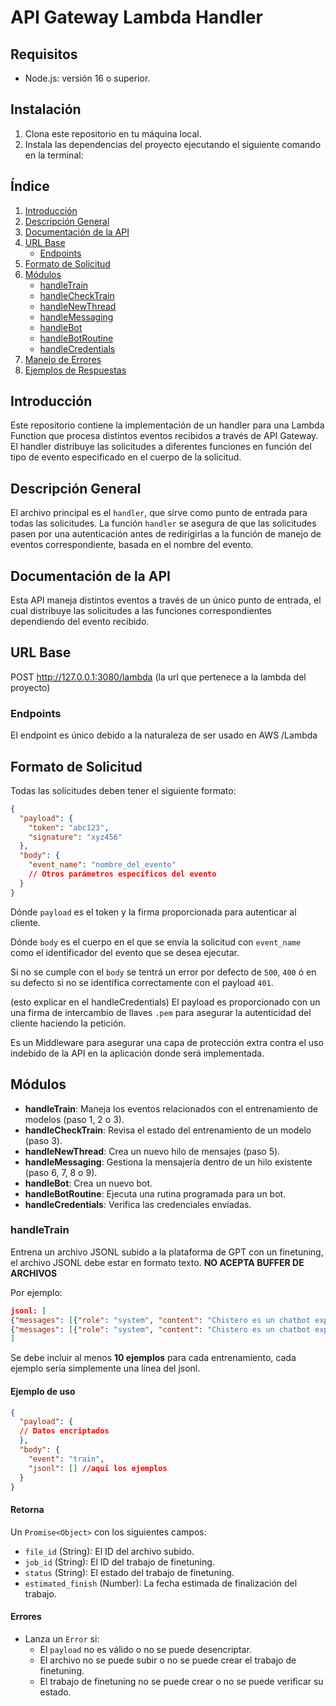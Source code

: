 # API Gateway Lambda Handler

## Requisitos

- Node.js: versión 16 o superior.

## Instalación

1. Clona este repositorio en tu máquina local.
2. Instala las dependencias del proyecto ejecutando el siguiente comando en la terminal:

## Índice

1. [Introducción](#introducción)
2. [Descripción General](#descripción-general)
3. [Documentación de la API](#documentación-de-la-api)
4. [URL Base](#url-base)
   - [Endpoints](#endpoints)
5. [Formato de Solicitud](#formato-de-solicitud)
6. [Módulos](#módulos)
   - [handleTrain](#handletrain)
   - [handleCheckTrain](#handlechecktrain)
   - [handleNewThread](#handlenewthread)
   - [handleMessaging](#handlemessaging)
   - [handleBot](#handlebot)
   - [handleBotRoutine](#handlebotroutine)
   - [handleCredentials](#handlecredentials)
4. [Manejo de Errores](#manejo-de-errores)
5. [Ejemplos de Respuestas](#ejemplos-de-respuestas)

## Introducción

Este repositorio contiene la implementación de un handler para una Lambda Function que procesa distintos eventos recibidos a través de API Gateway. El handler distribuye las solicitudes a diferentes funciones en función del tipo de evento especificado en el cuerpo de la solicitud.

## Descripción General

El archivo principal es el `handler`, que sirve como punto de entrada para todas las solicitudes. La función `handler` se asegura de que las solicitudes pasen por una autenticación antes de redirigirlas a la función de manejo de eventos correspondiente, basada en el nombre del evento.

## Documentación de la API

Esta API maneja distintos eventos a través de un único punto de entrada, el cual distribuye las solicitudes a las funciones correspondientes dependiendo del evento recibido.

## URL Base

POST <http://127.0.0.1:3080/lambda> (la url que pertenece a la lambda del proyecto)

### Endpoints

El endpoint es único debido a la naturaleza de ser usado en AWS
/Lambda

## Formato de Solicitud

Todas las solicitudes deben tener el siguiente formato:

```json
{
  "payload": {
    "token": "abc123",
    "signature": "xyz456"
  },
  "body": {
    "event_name": "nombre_del_evento"
    // Otros parámetros específicos del evento
  }
}
```

Dónde `payload` es el token y la firma proporcionada para autenticar al cliente.

Dónde `body` es el cuerpo en el que se envía la solicitud con `event_name` como el identificador del evento que se desea ejecutar.

Si no se cumple con el `body` se tentrá un error por defecto de `500`, `400` ó en su defecto si no se identifica correctamente con el payload `401`.

(esto explicar en el handleCredentials)
El payload es proporcionado con un una firma de intercambio de llaves `.pem` para asegurar la autenticidad del cliente haciendo la petición.

Es un Middleware para asegurar una capa de protección extra contra el uso indebido de la API en la aplicación donde será implementada.

## Módulos

- **handleTrain**: Maneja los eventos relacionados con el entrenamiento de modelos (paso 1, 2 o 3).
- **handleCheckTrain**: Revisa el estado del entrenamiento de un modelo (paso 3).
- **handleNewThread**: Crea un nuevo hilo de mensajes (paso 5).
- **handleMessaging**: Gestiona la mensajería dentro de un hilo existente (paso 6, 7, 8 o 9).
- **handleBot**: Crea un nuevo bot.
- **handleBotRoutine**: Ejecuta una rutina programada para un bot.
- **handleCredentials**: Verifica las credenciales enviadas.

### handleTrain

Entrena un archivo JSONL subido a la plataforma de GPT con un finetuning, el archivo JSONL debe estar en formato texto. **NO ACEPTA BUFFER DE ARCHIVOS**

Por ejemplo:

``` json
jsonl: [
{"messages": [{"role": "system", "content": "Chistero es un chatbot experto en contar chistes cortos y divertidos."}, {"role": "user", "content": "Cuéntame un chiste."}, {"role": "assistant", "content": "¿Por qué los pájaros no usan Facebook? Porque ya tienen Twitter."}]},
{"messages": [{"role": "system", "content": "Chistero es un chatbot experto en contar chistes cortos y divertidos."}, {"role": "user", "content": "Dime un chiste de animales."}, {"role": "assistant", "content": "¿Qué le dice un pez a otro pez? ¡Nada!"}]}
]
```

Se debe incluir al menos **10 ejemplos** para cada entrenamiento, cada ejemplo sería simplemente una línea del jsonl.

#### Ejemplo de uso

```json
{
  "payload": {
  // Datos encriptados
  },
  "body": {
    "event": "train",
    "jsonl": [] //aqui los ejemplos
  }
}
```

#### Retorna
  
Un `Promise<Object>` con los siguientes campos:

- `file_id` (String): El ID del archivo subido.
- `job_id` (String): El ID del trabajo de finetuning.
- `status` (String): El estado del trabajo de finetuning.
- `estimated_finish` (Number): La fecha estimada de finalización del trabajo.

#### Errores

- Lanza un `Error` si:
  - El `payload` no es válido o no se puede desencriptar.
  - El archivo no se puede subir o no se puede crear el trabajo de finetuning.
  - El trabajo de finetuning no se puede crear o no se puede verificar su estado.
